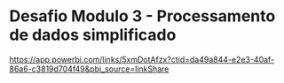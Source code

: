 # Desafio Modulo 3 - Processamento de dados simplificado


https://app.powerbi.com/links/5xmDotAfzx?ctid=da49a844-e2e3-40af-86a6-c3819d704f49&pbi_source=linkShare
